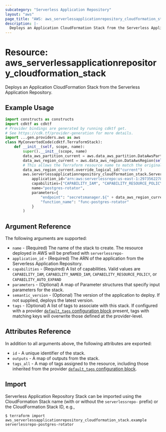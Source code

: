 ```yaml
---
subcategory: "Serverless Application Repository"
layout: "aws"
page_title: "AWS: aws_serverlessapplicationrepository_cloudformation_stack"
description: |-
  Deploys an Application CloudFormation Stack from the Serverless Application Repository.
---
```


# Resource: aws_serverlessapplicationrepository_cloudformation_stack

Deploys an Application CloudFormation Stack from the Serverless Application Repository.

## Example Usage

```python
import constructs as constructs
import cdktf as cdktf
# Provider bindings are generated by running cdktf get.
# See https://cdk.tf/provider-generation for more details.
import ...gen.providers.aws as aws
class MyConvertedCode(cdktf.TerraformStack):
    def __init__(self, scope, name):
        super().__init__(scope, name)
        data_aws_partition_current = aws.data_aws_partition.DataAwsPartition(self, "current")
        data_aws_region_current = aws.data_aws_region.DataAwsRegion(self, "current_1")
        # This allows the Terraform resource name to match the original name. You can remove the call if you don't need them to match.
        data_aws_region_current.override_logical_id("current")
        aws.serverlessapplicationrepository_cloudformation_stack.ServerlessapplicationrepositoryCloudformationStack(self, "postgres-rotator",
            application_id="arn:aws:serverlessrepo:us-east-1:297356227824:applications/SecretsManagerRDSPostgreSQLRotationSingleUser",
            capabilities=["CAPABILITY_IAM", "CAPABILITY_RESOURCE_POLICY"],
            name="postgres-rotator",
            parameters={
                "endpoint": "secretsmanager.${" + data_aws_region_current.name + "}.${" + data_aws_partition_current.dns_suffix + "}",
                "function_name": "func-postgres-rotator"
            }
        )
```

## Argument Reference

The following arguments are supported:

* `name` - (Required) The name of the stack to create. The resource deployed in AWS will be prefixed with `serverlessrepo-`
* `application_id` - (Required) The ARN of the application from the Serverless Application Repository.
* `capabilities` - (Required) A list of capabilities. Valid values are `CAPABILITY_IAM`, `CAPABILITY_NAMED_IAM`, `CAPABILITY_RESOURCE_POLICY`, or `CAPABILITY_AUTO_EXPAND`
* `parameters` - (Optional) A map of Parameter structures that specify input parameters for the stack.
* `semantic_version` - (Optional) The version of the application to deploy. If not supplied, deploys the latest version.
* `tags` - (Optional) A list of tags to associate with this stack. If configured with a provider [`default_tags` configuration block](https://registry.terraform.io/providers/hashicorp/aws/latest/docs#default_tags-configuration-block) present, tags with matching keys will overwrite those defined at the provider-level.

## Attributes Reference

In addition to all arguments above, the following attributes are exported:

* `id` - A unique identifier of the stack.
* `outputs` - A map of outputs from the stack.
* `tags_all` - A map of tags assigned to the resource, including those inherited from the provider [`default_tags` configuration block](https://registry.terraform.io/providers/hashicorp/aws/latest/docs#default_tags-configuration-block).

## Import

Serverless Application Repository Stack can be imported using the CloudFormation Stack name (with or without the `serverlessrepo-` prefix) or the CloudFormation Stack ID, e.g.,

```
$ terraform import aws_serverlessapplicationrepository_cloudformation_stack.example serverlessrepo-postgres-rotator
```

<!-- cache-key: cdktf-0.17.0-pre.15 input-a0a353feecaf1b572cca20293f75bb6e252dca172534fe7e3970d98fa04f0ae1 -->